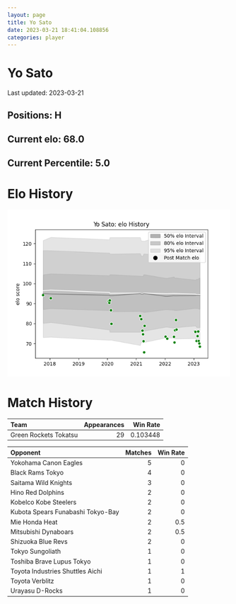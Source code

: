 ```yaml
---  
layout: page  
title: Yo Sato  
date: 2023-03-21 18:41:04.108856  
categories: player  
---
```

# Yo Sato


Last updated: 2023-03-21
## Positions: H

## Current elo: 68.0

## Current Percentile: 5.0

# Elo History


![elo history](history_YoSato.png)
# Match History


| Team                  |   Appearances |   Win Rate |
|:----------------------|--------------:|-----------:|
| Green Rockets Tokatsu |            29 |   0.103448 |

| Opponent                          |   Matches |   Win Rate |
|:----------------------------------|----------:|-----------:|
| Yokohama Canon Eagles             |         5 |        0   |
| Black Rams Tokyo                  |         4 |        0   |
| Saitama Wild Knights              |         3 |        0   |
| Hino Red Dolphins                 |         2 |        0   |
| Kobelco Kobe Steelers             |         2 |        0   |
| Kubota Spears Funabashi Tokyo-Bay |         2 |        0   |
| Mie Honda Heat                    |         2 |        0.5 |
| Mitsubishi Dynaboars              |         2 |        0.5 |
| Shizuoka Blue Revs                |         2 |        0   |
| Tokyo Sungoliath                  |         1 |        0   |
| Toshiba Brave Lupus Tokyo         |         1 |        0   |
| Toyota Industries Shuttles Aichi  |         1 |        1   |
| Toyota Verblitz                   |         1 |        0   |
| Urayasu D-Rocks                   |         1 |        0   |